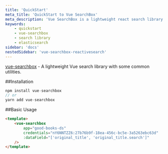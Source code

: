 ```yaml
---
title: 'QuickStart'
meta_title: 'QuickStart to Vue SearchBox'
meta_description: 'Vue SearchBox is a lightweight react search library with some common utilities.'
keywords:
    - quickstart
    - vue-searchbox
    - search library
    - elasticsearch
sidebar: 'docs'
nestedSidebar: 'vue-searchbox-reactivesearch'
---
```


[vue-searchbox](https://github.com/appbaseio/vue-searchbox) - A lightweight Vue search library with some common utilities.

##Installation

```js
npm install vue-searchbox
// or
yarn add vue-searchbox
```

##Basic Usage

```html
<template>
	<vue-searchbox
		app="good-books-ds"
		credentials="nY6NNTZZ6:27b76b9f-18ea-456c-bc5e-3a5263ebc63d"
		:dataField="['original_title', 'original_title.search']"
	/>
</template>
```
